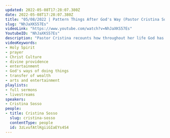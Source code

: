 ```yaml
---
updated: 2022-05-08T17:28:07.380Z
date: 2022-05-08T17:28:07.380Z
title: "05/08/2022 | Pattern Things After God's Way (Pastor Cristina Sosso)"
slug: "NhJaXKS57Es"
videoLink: "https://www.youtube.com/watch?v=NhJaXKS57Es"
YoutubeID: "NhJaXKS57Es"
description: "Pastor Cristina recounts how throughout her life God has supernaturally provided for her. We have to remember that the Holy Spirit isn't limited by anyone or anything. He can provide and protect better than anyone else can. She also discusses how in preparation for the Transfer of Wealth, Influence, and Affluence, that we need to model everything after God's ways of doing things instead of the world. This includes how we celebrate things and entertain ourselves. We need to be led of the Holy Spirit. This sermon was delivered by Pastor Cris at Freedom Fellowship Church International on April 8, 2022.\n"
videoKeywords:
- Holy Spirit
- prayer
- Christ Culture
- divine providence
- entertainment
- God's ways of doing things
- transfer of wealth
- arts and entertainment
playlists:
- full sermons
- livestreams
speakers:
- Cristina Sosso
people:
- title: Cristina Sosso
  slug: cristina-sosso
  contentType: people
  id: 3zLvufAtlKgiiGIaEYs4S4
---
```

